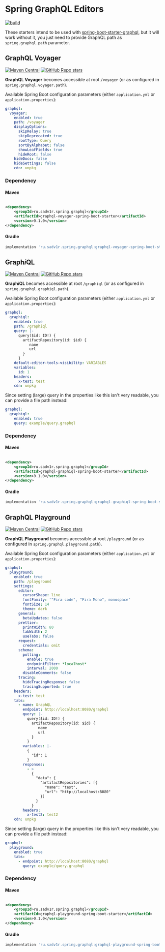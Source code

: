 # Spring GraphQL Editors

[![build](https://github.com/sadv1r/spring-graphql-editors/actions/workflows/build.yml/badge.svg?branch=master)](https://github.com/sadv1r/spring-graphql-editors/actions/workflows/build.yml)

These starters intend to be used
with [spring-boot-starter-graphql](https://docs.spring.io/spring-graphql/docs/current/reference/html/), but it will work
without it, you just need to provide GraphQL path as `spring.graphql.path` parameter.

## GraphQL Voyager

[![Maven Central](https://img.shields.io/maven-central/v/ru.sadv1r.spring.graphql/graphql-voyager-spring-boot-starter)](https://search.maven.org/artifact/ru.sadv1r.spring.graphql/graphql-voyager-spring-boot-starter/0.1.0/jar)
[![GitHub Repo stars](https://img.shields.io/github/stars/IvanGoncharov/graphql-voyager?style=social)](https://github.com/IvanGoncharov/graphql-voyager)

**GraphQL Voyager** becomes accessible at root `/voyager` (or as configured in `spring.graphql.voyager.path`).

Available Spring Boot configuration parameters (either `application.yml`
or `application.properties`):

```yaml
graphql:
  voyager:
    enabled: true
    path: /voyager
    displayOptions:
      skipRelay: true
      skipDeprecated: true
      rootType: Query
      sortByAlphabet: false
      showLeafFields: true
      hideRoot: false
    hideDocs: false
    hideSettings: false
    cdn: unpkg
```

### Dependency

#### Maven

```xml

<dependency>
    <groupId>ru.sadv1r.spring.graphql</groupId>
    <artifactId>graphql-voyager-spring-boot-starter</artifactId>
    <version>0.1.0</version>
</dependency>
```

#### Gradle

```groovy
implementation 'ru.sadv1r.spring.graphql:graphql-voyager-spring-boot-starter:0.1.0'
```

## Graph*i*QL

[![Maven Central](https://img.shields.io/maven-central/v/ru.sadv1r.spring.graphql/graphql-graphiql-spring-boot-starter)](https://search.maven.org/artifact/ru.sadv1r.spring.graphql/graphql-graphiql-spring-boot-starter/0.1.0/jar)
[![GitHub Repo stars](https://img.shields.io/github/stars/graphql/graphiql?style=social)](https://github.com/graphql/graphiql)

**Graph*i*QL** becomes accessible at root `/graphiql` (or as configured in `spring.graphql.graphiql.path`).

Available Spring Boot configuration parameters (either `application.yml`
or `application.properties`):

```yaml
graphql:
  graphiql:
    enabled: true
    path: /graphiql
    query: |-
      query($id: ID!) {
        artifactRepository(id: $id) {
           name
           url
        }
      }
    default-editor-tools-visibility: VARIABLES
    variables:
      id: 1
    headers:
      x-test: test
    cdn: unpkg
```

Since setting (large) query in the properties like this isn't very readable, you can provide a file path instead:

```yaml
graphql:
  graphiql:
    enabled: true
    query: example/query.graphql
```

### Dependency

#### Maven

```xml

<dependency>
    <groupId>ru.sadv1r.spring.graphql</groupId>
    <artifactId>graphql-graphiql-spring-boot-starter</artifactId>
    <version>0.1.0</version>
</dependency>
```

#### Gradle

```groovy
implementation 'ru.sadv1r.spring.graphql:graphql-graphiql-spring-boot-starter:0.1.0'
```

## GraphQL Playground

[![Maven Central](https://img.shields.io/maven-central/v/ru.sadv1r.spring.graphql/graphql-playground-spring-boot-starter)](https://search.maven.org/artifact/ru.sadv1r.spring.graphql/graphql-playground-spring-boot-starter/0.1.0/jar)
[![GitHub Repo stars](https://img.shields.io/github/stars/prisma-labs/graphql-playground?style=social)](https://github.com/graphql/graphql-playground)

**GraphQL Playground** becomes accessible at root `/playground` (or as configured in `spring.graphql.playground.path`).

Available Spring Boot configuration parameters (either `application.yml`
or `application.properties`):

```yaml
graphql:
  playground:
    enabled: true
    path: /playground
    settings:
      editor:
        cursorShape: line
        fontFamily: '"Fira code", "Fira Mono", monospace'
        fontSize: 14
        theme: dark
      general:
        betaUpdates: false
      prettier:
        printWidth: 80
        tabWidth: 2
        useTabs: false
      request:
        credentials: omit
      schema:
        polling:
          enable: true
          endpointFilter: *localhost*
          interval: 2000
        disableComments: false
      tracing:
        hideTracingResponse: false
        tracingSupported: true
    headers:
      x-test: test
    tabs:
      - name: GraphQL
        endpoint: http://localhost:8080/graphql
        query: |-
          query($id: ID!) {
            artifactRepository(id: $id) {
               name
               url
            }
          }
        variables: |-
          {
            "id": 1
          }
        responses:
          - >
            {
              "data": {
                "artifactRepositories": [{
                  "name": "test",
                  "url": "http://localhost:8080"
                }]
              }
            }
        headers:
          x-test2: test2
    cdn: unpkg
```

Since setting (large) query in the properties like this isn't very readable, you can provide a file path instead:

```yaml
graphql:
  playground:
    enabled: true
    tabs:
      - endpoint: http://localhost:8080/graphql
        query: example/query.graphql
```

### Dependency

#### Maven

```xml

<dependency>
    <groupId>ru.sadv1r.spring.graphql</groupId>
    <artifactId>graphql-playground-spring-boot-starter</artifactId>
    <version>0.1.0</version>
</dependency>
```

#### Gradle

```groovy
implementation 'ru.sadv1r.spring.graphql:graphql-playground-spring-boot-starter:0.1.0'
```